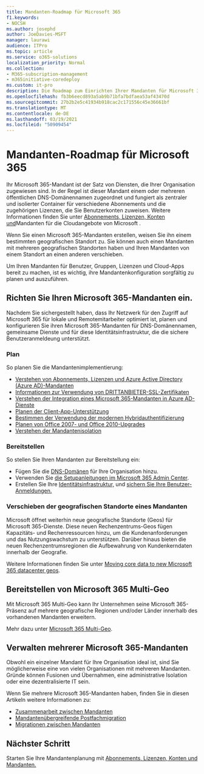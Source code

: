 ```yaml
---
title: Mandanten-Roadmap für Microsoft 365
f1.keywords:
- NOCSH
ms.author: josephd
author: JoeDavies-MSFT
manager: laurawi
audience: ITPro
ms.topic: article
ms.service: o365-solutions
localization_priority: Normal
ms.collection:
- M365-subscription-management
- m365initiative-coredeploy
ms.custom: it-pro
description: Die Roadmap zum Einrichten Ihrer Mandanten für Microsoft 365.
ms.openlocfilehash: fb3b6eecd893a5ab9b71bfa7bdfaea53af43470d
ms.sourcegitcommit: 27b2b2e5c41934b918cac2c171556c45e36661bf
ms.translationtype: MT
ms.contentlocale: de-DE
ms.lasthandoff: 03/19/2021
ms.locfileid: "50909454"
---
```

# <a name="tenant-roadmap-for-microsoft-365"></a>Mandanten-Roadmap für Microsoft 365

Ihr Microsoft 365-Mandant ist der Satz von Diensten, die Ihrer Organisation zugewiesen sind. In der Regel ist dieser Mandant einem oder mehreren öffentlichen DNS-Domänennamen zugeordnet und fungiert als zentraler und isolierter Container für verschiedene Abonnements und die zugehörigen Lizenzen, die Sie Benutzerkonten zuweisen. Weitere Informationen finden Sie unter [Abonnements, Lizenzen, Konten und](subscriptions-licenses-accounts-and-tenants-for-microsoft-cloud-offerings.md)Mandanten für die Cloudangebote von Microsoft .

Wenn Sie einen Microsoft 365-Mandanten erstellen, weisen Sie ihn einem bestimmten geografischen Standort zu. Sie können auch einen Mandanten mit mehreren geografischen Standorten haben und Ihren Mandanten von einem Standort an einen anderen verschieben.

Um Ihren Mandanten für Benutzer, Gruppen, Lizenzen und Cloud-Apps bereit zu machen, ist es wichtig, ihre Mandantenkonfiguration sorgfältig zu planen und auszuführen.

## <a name="set-up-your-microsoft-365-tenant"></a>Richten Sie Ihren Microsoft 365-Mandanten ein.

Nachdem Sie sichergestellt haben, dass Ihr Netzwerk für den Zugriff auf Microsoft 365 für lokale und Remotemitarbeiter optimiert ist, planen und konfigurieren Sie ihren Microsoft 365-Mandanten für DNS-Domänennamen, gemeinsame Dienste und für diese Identitätsinfrastruktur, die die sichere Benutzeranmeldeung unterstützt.

### <a name="plan"></a>Plan

So planen Sie die Mandantenimplementierung:

- [Verstehen von Abonnements, Lizenzen und Azure Active Directory (Azure AD)-Mandanten](subscriptions-licenses-accounts-and-tenants-for-microsoft-cloud-offerings.md)
- [Informationen zur Verwendung von DRITTANBIETER-SSL-Zertifikaten](plan-for-third-party-ssl-certificates.md)
- [Verstehen der Integration eines Microsoft 365-Mandanten in Azure AD-Dienste](integrated-apps-and-azure-ads.md)
- [Planen der Client-App-Unterstützung](microsoft-365-client-support-certificate-based-authentication.md)
- [Bestimmen der Verwendung der modernen Hybridauthentifizierung](hybrid-modern-auth-overview.md)
- [Planen von Office 2007- und Office 2010-Upgrades](plan-upgrade-previous-versions-office.md)
- [Verstehen der Mandantenisolation](microsoft-365-tenant-isolation-overview.md)

### <a name="deploy"></a>Bereitstellen

So stellen Sie Ihren Mandanten zur Bereitstellung ein: 

- Fügen Sie die [DNS-Domänen](../admin/setup/add-domain.md) für Ihre Organisation hinzu.
- Verwenden Sie [die Setupanleitungen im Microsoft 365 Admin Center](setup-guides-for-microsoft-365.md).
- Erstellen Sie Ihre [Identitätsinfrastruktur,](identity-roadmap-microsoft-365.md) und [sichern Sie Ihre Benutzer-Anmeldungen.](microsoft-365-secure-sign-in.md)

### <a name="move-a-tenants-geographic-locations"></a>Verschieben der geografischen Standorte eines Mandanten

Microsoft öffnet weiterhin neue geografische Standorte (Geos) für Microsoft 365-Dienste. Diese neuen Rechenzentrums-Geos fügen Kapazitäts- und Rechenressourcen hinzu, um die Kundenanforderungen und das Nutzungswachstum zu unterstützen. Darüber hinaus bieten die neuen Rechenzentrumsregionen die Aufbewahrung von Kundenkerndaten innerhalb der Geografie.

Weitere Informationen finden Sie unter [Moving core data to new Microsoft 365 datacenter geos](moving-data-to-new-datacenter-geos.md).


## <a name="deploy-microsoft-365-multi-geo"></a>Bereitstellen von Microsoft 365 Multi-Geo

Mit Microsoft 365 Multi-Geo kann Ihr Unternehmen seine Microsoft 365-Präsenz auf mehrere geografische Regionen und/oder Länder innerhalb des vorhandenen Mandanten erweitern.

Mehr dazu unter [Microsoft 365 Multi-Geo](microsoft-365-multi-geo.md).

## <a name="manage-multiple-microsoft-365-tenants"></a>Verwalten mehrerer Microsoft 365-Mandanten 

Obwohl ein einzelner Mandant für Ihre Organisation ideal ist, sind Sie möglicherweise eine von vielen Organisationen mit mehreren Mandanten. Gründe können Fusionen und Übernahmen, eine administrative Isolation oder eine dezentralisierte IT sein.

Wenn Sie mehrere Microsoft 365-Mandanten haben, finden Sie in diesen Artikeln weitere Informationen zu:

- [Zusammenarbeit zwischen Mandanten](microsoft-365-inter-tenant-collaboration.md)
- [Mandantenübergreifende Postfachmigration](cross-tenant-mailbox-migration.md)
- [Migrationen zwischen Mandanten](microsoft-365-tenant-to-tenant-migrations.md)

## <a name="next-step"></a>Nächster Schritt

Starten Sie Ihre Mandantenplanung mit [Abonnements, Lizenzen, Konten und Mandanten.](subscriptions-licenses-accounts-and-tenants-for-microsoft-cloud-offerings.md)